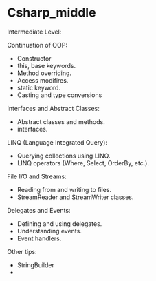 # Csharp_middle

Intermediate Level:

Continuation of OOP:
 - Constructor
 - this, base keywords.
 - Method overriding.
 - Access modifires.
 - static keyword.
 - Casting and type conversions
   
Interfaces and Abstract Classes:
  - Abstract classes and methods.
  - interfaces.

LINQ (Language Integrated Query):
  - Querying collections using LINQ.
  - LINQ operators (Where, Select, OrderBy, etc.).

File I/O and Streams:
  - Reading from and writing to files.
  - StreamReader and StreamWriter classes.

Delegates and Events:
  - Defining and using delegates.
  - Understanding events.
  - Event handlers.

Other tips:
 - StringBuilder
 - 
